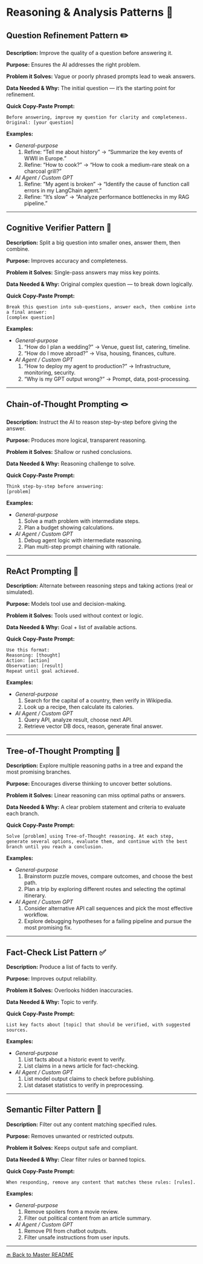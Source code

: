 # Reasoning & Analysis Patterns 🧠

## Question Refinement Pattern ✏️

**Description:** Improve the quality of a question before answering it.

**Purpose:** Ensures the AI addresses the right problem.

**Problem it Solves:** Vague or poorly phrased prompts lead to weak answers.

**Data Needed & Why:** The initial question — it’s the starting point for refinement.

**Quick Copy-Paste Prompt:**

```text
Before answering, improve my question for clarity and completeness.
Original: [your question]
```

**Examples:**

- *General-purpose*  
  1. Refine: “Tell me about history” → “Summarize the key events of WWII in Europe.”  
  2. Refine: “How to cook?” → “How to cook a medium-rare steak on a charcoal grill?”
- *AI Agent / Custom GPT*  
  1. Refine: “My agent is broken” → “Identify the cause of function call errors in my LangChain agent.”  
  2. Refine: “It’s slow” → “Analyze performance bottlenecks in my RAG pipeline.”

---

## Cognitive Verifier Pattern 🧮

**Description:** Split a big question into smaller ones, answer them, then combine.

**Purpose:** Improves accuracy and completeness.

**Problem it Solves:** Single-pass answers may miss key points.

**Data Needed & Why:** Original complex question — to break down logically.

**Quick Copy-Paste Prompt:**

```text
Break this question into sub-questions, answer each, then combine into a final answer:
[complex question]
```

**Examples:**

- *General-purpose*  
  1. “How do I plan a wedding?” → Venue, guest list, catering, timeline.  
  2. “How do I move abroad?” → Visa, housing, finances, culture.
- *AI Agent / Custom GPT*  
  1. “How to deploy my agent to production?” → Infrastructure, monitoring, security.  
  2. “Why is my GPT output wrong?” → Prompt, data, post-processing.

---

## Chain-of-Thought Prompting 🪢

**Description:** Instruct the AI to reason step-by-step before giving the answer.

**Purpose:** Produces more logical, transparent reasoning.

**Problem it Solves:** Shallow or rushed conclusions.

**Data Needed & Why:** Reasoning challenge to solve.

**Quick Copy-Paste Prompt:**

```text
Think step-by-step before answering:
[problem]
```

**Examples:**

- *General-purpose*  
  1. Solve a math problem with intermediate steps.  
  2. Plan a budget showing calculations.
- *AI Agent / Custom GPT*  
  1. Debug agent logic with intermediate reasoning.  
  2. Plan multi-step prompt chaining with rationale.

---

## ReAct Prompting 🤖

**Description:** Alternate between reasoning steps and taking actions (real or simulated).

**Purpose:** Models tool use and decision-making.

**Problem it Solves:** Tools used without context or logic.

**Data Needed & Why:** Goal + list of available actions.

**Quick Copy-Paste Prompt:**

```text
Use this format:
Reasoning: [thought]
Action: [action]
Observation: [result]
Repeat until goal achieved.
```

**Examples:**

- *General-purpose*  
  1. Search for the capital of a country, then verify in Wikipedia.  
  2. Look up a recipe, then calculate its calories.
- *AI Agent / Custom GPT*  
  1. Query API, analyze result, choose next API.  
  2. Retrieve vector DB docs, reason, generate final answer.

---

## Tree-of-Thought Prompting 🌳
**Description:** Explore multiple reasoning paths in a tree and expand the most promising branches. 

**Purpose:** Encourages diverse thinking to uncover better solutions.

**Problem it Solves:** Linear reasoning can miss optimal paths or answers.

**Data Needed & Why:** A clear problem statement and criteria to evaluate each branch.

**Quick Copy-Paste Prompt:**
```
Solve [problem] using Tree-of-Thought reasoning. At each step, generate several options, evaluate them, and continue with the best branch until you reach a conclusion.
```
**Examples:**
- *General-purpose*
  1. Brainstorm puzzle moves, compare outcomes, and choose the best path.
  2. Plan a trip by exploring different routes and selecting the optimal itinerary.
- *AI Agent / Custom GPT*
  1. Consider alternative API call sequences and pick the most effective workflow.
  2. Explore debugging hypotheses for a failing pipeline and pursue the most promising fix.

---

## Fact-Check List Pattern ✅

**Description:** Produce a list of facts to verify.

**Purpose:** Improves output reliability.

**Problem it Solves:** Overlooks hidden inaccuracies.

**Data Needed & Why:** Topic to verify.

**Quick Copy-Paste Prompt:**

```text
List key facts about [topic] that should be verified, with suggested sources.
```

**Examples:**

- *General-purpose*  
  1. List facts about a historic event to verify.  
  2. List claims in a news article for fact-checking.
- *AI Agent / Custom GPT*  
  1. List model output claims to check before publishing.  
  2. List dataset statistics to verify in preprocessing.

---

## Semantic Filter Pattern 🚫

**Description:** Filter out any content matching specified rules.

**Purpose:** Removes unwanted or restricted outputs.

**Problem it Solves:** Keeps output safe and compliant.

**Data Needed & Why:** Clear filter rules or banned topics.

**Quick Copy-Paste Prompt:**

```text
When responding, remove any content that matches these rules: [rules].
```

**Examples:**

- *General-purpose*  
  1. Remove spoilers from a movie review.  
  2. Filter out political content from an article summary.
- *AI Agent / Custom GPT*  
  1. Remove PII from chatbot outputs.  
  2. Filter unsafe instructions from user inputs.

---

[🔙 Back to Master README](./README.md)
